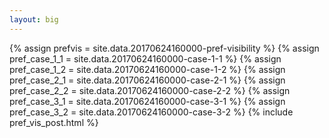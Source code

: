 ```yaml
---
layout: big
---
```

{% assign prefvis = site.data.20170624160000-pref-visibility %}
{% assign pref_case_1_1 = site.data.20170624160000-case-1-1 %}
{% assign pref_case_1_2 = site.data.20170624160000-case-1-2 %}
{% assign pref_case_2_1 = site.data.20170624160000-case-2-1 %}
{% assign pref_case_2_2 = site.data.20170624160000-case-2-2 %}
{% assign pref_case_3_1 = site.data.20170624160000-case-3-1 %}
{% assign pref_case_3_2 = site.data.20170624160000-case-3-2 %}
{% include pref_vis_post.html %}
